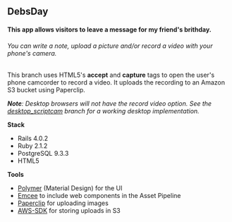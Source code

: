## DebsDay

#### This app allows visitors to leave a message for my friend's brithday.
###### You can write a note, upload a picture and/or record a video with your phone's camera.

This branch uses HTML5's **accept** and **capture** tags to open the user's phone camcorder to record a video. It uploads the recording to an Amazon S3 bucket using Paperclip.

*<b>Note</b>: Desktop browsers will not have the record video option. See the <a href='https://github.com/HunterMeyer/debsday/tree/dektop_scriptcam'>desktop_scriptcam</a> branch for a working desktop implementation.*


**Stack**
- Rails 4.0.2
- Ruby 2.1.2
- PostgreSQL 9.3.3
- HTML5

**Tools**
- <a href='https://www.polymer-project.org' tagret='_blank'>Polymer</a> (Material Design) for the UI
- <a href='https://github.com/ahuth/emcee' taget='_blank'>Emcee</a> to include web components in the Asset Pipeline
- <a href='https://github.com/thoughtbot/paperclip' taget='_blank'>Paperclip</a> for uploading images
- <a href='https://github.com/aws/aws-sdk-core-ruby' taget='_blank'>AWS-SDK</a> for storing uploads in S3